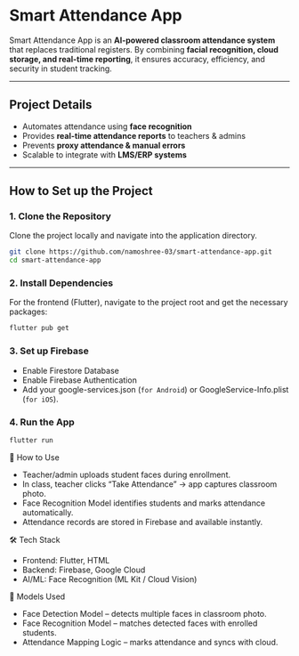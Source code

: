 # Smart Attendance App

Smart Attendance App is an **AI-powered classroom attendance system** that replaces traditional registers. By combining **facial recognition, cloud storage, and real-time reporting**, it ensures accuracy, efficiency, and security in student tracking.

---

## Project Details

- Automates attendance using **face recognition**
- Provides **real-time attendance reports** to teachers & admins
- Prevents **proxy attendance & manual errors**
- Scalable to integrate with **LMS/ERP systems**

---

## How to Set up the Project

### 1. Clone the Repository

Clone the project locally and navigate into the application directory.

```bash
git clone https://github.com/namoshree-03/smart-attendance-app.git
cd smart-attendance-app
```

### 2. Install Dependencies

For the frontend (Flutter), navigate to the project root and get the necessary packages:

```bash
flutter pub get
```
### 3. Set up Firebase

- Enable Firestore Database
- Enable Firebase Authentication
- Add your google-services.json (`for Android`) or GoogleService-Info.plist (`for iOS`).
### 4. Run the App
```bash
flutter run
```
🚀 How to Use

- Teacher/admin uploads student faces during enrollment.
- In class, teacher clicks “Take Attendance” → app captures classroom photo.
- Face Recognition Model identifies students and marks attendance automatically.
- Attendance records are stored in Firebase and available instantly.

🛠 Tech Stack

- Frontend: Flutter, HTML
- Backend: Firebase, Google Cloud
- AI/ML: Face Recognition (ML Kit / Cloud Vision)

🤖 Models Used

- Face Detection Model – detects multiple faces in classroom photo.
- Face Recognition Model – matches detected faces with enrolled students.
- Attendance Mapping Logic – marks attendance and syncs with cloud.





